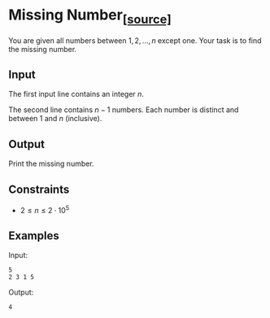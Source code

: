 # Missing Number<sub>[[source]](https://cses.fi/problemset/task/1083)</sub>

You are given all numbers between $1,2,\ldots,n$ except one. Your task is to find the missing number.

## Input

The first input line contains an integer $n$.

The second line contains $n-1$ numbers. Each number is distinct and between $1$ and $n$ (inclusive).

## Output

Print the missing number.

## Constraints

- $2 \le n \le 2 \cdot 10^5$

## Examples

Input:

    5
    2 3 1 5

Output:

    4
